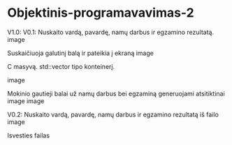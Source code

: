 # Objektinis-programavavimas-2
V1.0:
V0.1: Nuskaito vardą, pavardę, namų darbus ir egzamino rezultatą. image

Suskaičiuoja galutinį balą ir pateikia į ekraną image

C masyvą. std::vector tipo konteinerį.

image

Mokinio gautieji balai už namų darbus bei egzaminą generuojami atsitiktinai image image




V0.2: Nuskaito vardą, pavardę, namų darbus ir egzamino rezultatą iš failo image

Isvesties failas 
